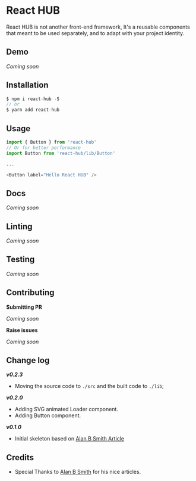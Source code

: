 # React HUB
React HUB is not another front-end framework, It's a reusable components that meant to be used separately, and to adapt with your project identity.

## Demo
*Coming soon*

## Installation
```javascript
$ npm i react-hub -S
// or
$ yarn add react-hub
```

## Usage
```javascript
import { Button } from 'react-hub'
// Or for better performance
import Button from 'react-hub/lib/Button'

...

<Button label="Hello React HUB" />
```

## Docs
*Coming soon*

## Linting
*Coming soon*

## Testing
*Coming soon*

## Contributing
**Submitting PR**

*Coming soon*

**Raise issues**

*Coming soon*

## Change log
***v0.2.3***
- Moving the source code to `./src` and the built code to `./lib`;

***v0.2.0***
- Adding SVG animated Loader component.
- Adding Button component.

***v0.1.0***
- Initial skeleton based on [Alan B Smith Article](https://hackernoon.com/building-a-react-component-library-part-1-d8a1e248fe6c?gi=56fcf41a23b2)

## Credits
- Special Thanks to [Alan B Smith](https://hackernoon.com/@_alanbsmith) for his nice articles.
